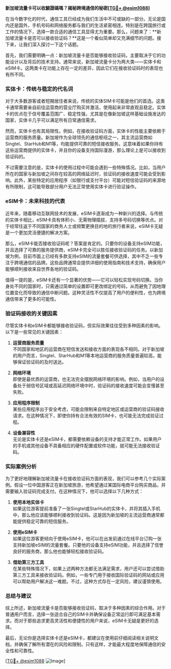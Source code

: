 **新加坡流量卡可以收驗證碼嗎？揭秘跨境通信的秘密[[TG💪+ @esim1088](https://t.me/s/esim1088)]**

在当今数字化的时代，通信工具已经成为我们生活中不可或缺的一部分。无论是国内还是国外，手机号码和网络服务都与我们的生活紧密相连。特别是在跨国旅行或工作的情况下，选择一款合适的通信工具显得尤为重要。那么，问题来了：**新加坡流量卡是否可以接收验证码？**这是一个看似简单却又充满细节的问题。接下来，让我们深入探讨一下这个话题。

首先，我们需要明确一点：新加坡流量卡是否能够接收验证码，主要取决于它的功能设计以及背后的技术支持。通常来说，新加坡流量卡分为两大类——实体卡和eSIM卡。这两类卡在功能上存在一定的差异，因此它们在接收验证码时的表现也有所不同。

### 实体卡：传统与稳定的代名词

对于大多数游客或者短期居住者来说，传统的实体SIM卡可能是他们的首选。这类卡通常需要亲自前往运营商的营业厅购买并激活，使用起来非常直观且稳定。实体卡的优点在于信号覆盖范围广、稳定性强，尤其是在像新加坡这样基础设施发达的国家，实体卡几乎可以满足所有日常通信需求。

然而，实体卡也有其局限性。例如，在接收验证码方面，实体卡的性能主要依赖于运营商的服务质量。新加坡作为全球领先的通信枢纽之一，其主流运营商如Singtel、StarHub和M1等，均能提供可靠的短信接收服务。这意味着如果你持有这些运营商提供的实体卡，并且你的设备支持国际漫游，那么理论上是可以接收到验证码的。

不过需要注意的是，实体卡的使用过程中可能会遇到一些特殊情况。比如，当用户所在的国家与新加坡之间存在较高的网络延迟时，验证码的接收速度可能会受到影响。此外，某些特定的应用程序（如银行或支付平台）可能对短信验证码的来源地有所限制，这可能导致部分用户无法正常使用实体卡进行验证操作。

### eSIM卡：未来科技的代表

近年来，随着移动互联网技术的发展，eSIM卡逐渐成为一种新兴的选择。与传统的实体卡相比，eSIM卡具有体积小、无需物理插拔、支持多号码切换等优点。对于经常往返于不同国家的商务人士或频繁更换目的地的旅行者来说，eSIM卡无疑是一个更加灵活便捷的解决方案。

那么，eSIM卡能否接收验证码呢？答案是肯定的。只要你的设备支持eSIM功能，并且选择了可靠的服务提供商，eSIM卡完全可以胜任接收验证码的任务。以新加坡为例，目前市面上已经有多款支持eSIM的流量套餐可供选择，其中不乏一些专注于跨境通信的品牌。这些品牌通常会提供详细的使用指南和技术支持，确保用户能够顺利接收来自世界各地的验证码。

值得一提的是，eSIM卡还有一个显著的优势——它可以轻松实现号码切换。当你身处不同的国家时，只需通过简单的设置即可更改绑定的号码，从而避免了因地理位置变化而导致的通信中断问题。这种灵活性不仅提高了用户的便利性，也为跨境通信带来了更多的可能性。

### 验证码接收的关键因素

尽管实体卡和eSIM卡都能够接收验证码，但实际效果往往受到多种因素的影响。以下是一些常见的关键因素：

1. **运营商服务质量**  
   不同国家和地区的运营商在短信发送和接收方面的表现各不相同。对于新加坡的用户而言，Singtel、StarHub和M1等本地运营商的服务质量普遍较高，能够保证验证码的及时送达。

2. **网络环境**  
   即使是最优质的运营商，也无法完全摆脱网络环境的影响。例如，当用户的设备处于弱信号区域或高延迟网络环境中时，验证码的接收速度可能会变慢甚至失败。

3. **应用程序限制**  
   某些应用程序出于安全考虑，可能会限制来自特定地区或运营商的验证码接收请求。在这种情况下，即使你持有合法有效的SIM卡，也可能无法完成验证过程。

4. **设备兼容性**  
   无论是实体卡还是eSIM卡，都需要依赖设备的支持才能正常工作。如果用户的手机或其他设备不具备相应的硬件配置或软件功能，就可能无法接收验证码。

### 实际案例分析

为了更好地理解新加坡流量卡在接收验证码方面的表现，我们可以参考几个实际案例。假设一位中国游客正在新加坡旅游，他希望通过某国际电商平台购买商品，并需要输入验证码完成支付。在这种情况下，他可以选择以下几种方式：

1. **使用本地实体卡**  
   如果这位游客提前准备了一张Singtel或StarHub的实体卡，并将其插入手机中，那么他应该能够顺利接收到验证码。这是因为新加坡的主流运营商通常都能提供稳定可靠的短信服务。

2. **使用eSIM卡**  
   如果这位游客更倾向于使用eSIM卡，他可以在出发前通过在线平台订购一张支持新加坡eSIM的流量套餐。只要他的设备支持eSIM功能，并且选择了信誉良好的服务商，那么他也能够轻松接收验证码。

3. **借助第三方工具**  
   在某些特殊情况下，如果上述两种方法都无法满足需求，用户还可以尝试借助第三方工具来接收验证码。例如，一些专门用于接收国际验证码的网站或应用可以帮助用户解决这一难题。不过，这种方式存在一定风险，建议谨慎使用。

### 总结与建议

综上所述，新加坡流量卡是否能够接收验证码，取决于多种因素的综合作用。对于普通用户而言，选择一张适合自己的SIM卡并确保设备正常运行即可满足基本需求。而对于那些追求更高灵活性和便捷性的用户来说，eSIM卡无疑是更好的选择。

最后，无论你是选择实体卡还是eSIM卡，都建议在使用前仔细阅读相关说明文档，并确保了解所有潜在的风险和限制。只有这样，才能最大程度地保障通信的安全性和可靠性。

[[TG💪+ @esim1088](https://t.me/s/esim1088) ![Image](https://i.postimg.cc/4NQfJmqS/Snipaste-2025-05-13-00-14-12.png)]